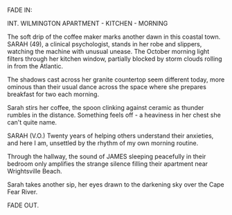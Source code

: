 FADE IN:

INT. WILMINGTON APARTMENT - KITCHEN - MORNING

The soft drip of the coffee maker marks another dawn in this coastal town. SARAH (49), a clinical psychologist, stands in her robe and slippers, watching the machine with unusual unease. The October morning light filters through her kitchen window, partially blocked by storm clouds rolling in from the Atlantic.

The shadows cast across her granite countertop seem different today, more ominous than their usual dance across the space where she prepares breakfast for two each morning.

Sarah stirs her coffee, the spoon clinking against ceramic as thunder rumbles in the distance. Something feels off - a heaviness in her chest she can't quite name.

SARAH (V.O.)
Twenty years of helping others understand their anxieties, and here I am, unsettled by the rhythm of my own morning routine.

Through the hallway, the sound of JAMES sleeping peacefully in their bedroom only amplifies the strange silence filling their apartment near Wrightsville Beach.

Sarah takes another sip, her eyes drawn to the darkening sky over the Cape Fear River.

FADE OUT.